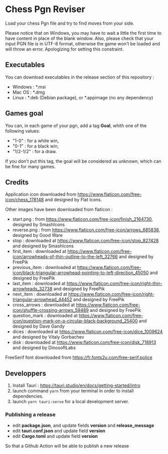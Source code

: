 # Chess Pgn Reviser

Load your chess Pgn file and try to find moves from your side.

Please notice that on Windows, you may have to wait a little the first time to have content in place of the blank window. Also, please check that your input PGN file is in UTF-8 format, otherwise the game won't be loaded and will throw an error. Apologizing for setting this constraint.

## Executables

You can download executables in the release section of this repository :
* Windows : *.msi
* Mac OS : *.dmg
* Linux : *.deb (Debian package), or *.appimage (no any dependency)

## Games goal

You can, in each game of your pgn, add a tag **Goal**, whith one of the following values:
* "1-0" : for a white win,
* "0-1" : for a black win,
* "1/2-1/2" : for a draw.

If you don't put this tag, the goal will be considered as unknown, which can be fine for many games.

## Credits

Application icon downloaded from https://www.flaticon.com/free-icon/chess_178148 and designed by Flat Icons.

Other images have been downloaded from flaticon :
* start.png : from https://www.flaticon.com/free-icon/finish_2164730, designed by SmashIcons
* reverse.png : from https://www.flaticon.com/free-icon/arrows_685838, designed by Good Ware
* stop : downloaded at https://www.flaticon.com/free-icon/stop_827428 and designed by SmashIcons
* first_item : downloaded at https://www.flaticon.com/free-icon/arrowheads-of-thin-outline-to-the-left_32766 and designed by FreePik
* previous_item : downloaded at https://www.flaticon.com/free-icon/black-triangular-arrowhead-pointing-to-left-direction_45050 and designed by FreePik
* last_item : downloaded at https://www.flaticon.com/free-icon/right-thin-arrowheads_32738 and designed by FreePik
* next_item : downloaded at https://www.flaticon.com/free-icon/right-triangular-arrowhead_44452 and designed by FreePik
* cross_arrows : downloaded at https://www.flaticon.com/free-icon/shuffle-crossing-arrows_59489 and designed by FreePik
* question_mark : downloaded at https://www.flaticon.com/free-icon/question-mark-on-a-circular-black-background_25400 and designed by Dave Gandy
* dices : downloaded at https://www.flaticon.com/free-icon/dice_1009624 and designed by Vitaly Gorbachev
* disk : downloaded at https://www.flaticon.com/free-icon/disk_718913 and designed by DinosoftLabs

FreeSerif font downloaded from https://fr.fonts2u.com/free-serif.police

## Developpers

1. Install Tauri : https://tauri.studio/en/docs/getting-started/intro
2. launch command `yarn` from your terminal in order to install dependencies.
3. launch `yarn tauri:serve` for a local development server.

### Publishing a release

* edit **package.json**, and update fields **version** and **release_message**
* edit **tauri.conf.json** and update field **version**
* edit **Cargo.toml** and update field **version**

So that a Github Action will be able to publish a new release